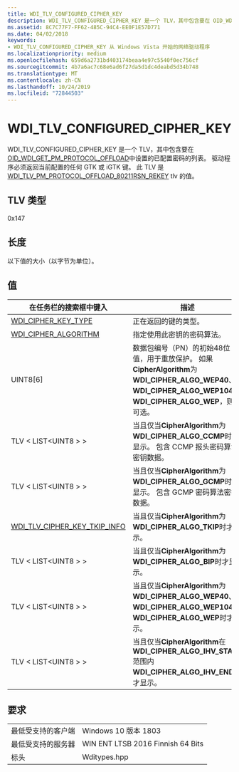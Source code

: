 ```yaml
---
title: WDI_TLV_CONFIGURED_CIPHER_KEY
description: WDI_TLV_CONFIGURED_CIPHER_KEY 是一个 TLV，其中包含要在 OID_WDI_GET_PM_PROTOCOL_OFFLOAD 中设置的已配置密码的列表。
ms.assetid: 8C7C77F7-FF62-485C-94C4-EE0F1E57D771
ms.date: 04/02/2018
keywords:
- WDI_TLV_CONFIGURED_CIPHER_KEY 从 Windows Vista 开始的网络驱动程序
ms.localizationpriority: medium
ms.openlocfilehash: 659d6a2731bd403174beaa4e97c5540f0ec756cf
ms.sourcegitcommit: 4b7a6ac7c68e6ad6f27da5d1dc4deabd5d34b748
ms.translationtype: MT
ms.contentlocale: zh-CN
ms.lasthandoff: 10/24/2019
ms.locfileid: "72844503"
---
```

# <a name="wdi_tlv_configured_cipher_key"></a>WDI_TLV_CONFIGURED_CIPHER_KEY

WDI_TLV_CONFIGURED_CIPHER_KEY 是一个 TLV，其中包含要在[OID_WDI_GET_PM_PROTOCOL_OFFLOAD](oid-wdi-get-pm-protocol-offload.md)中设置的已配置密码的列表。 驱动程序必须返回当前配置的任何 GTK 或 iGTK 键。 此 TLV 是[WDI_TLV_PM_PROTOCOL_OFFLOAD_80211RSN_REKEY](wdi-tlv-pm-protocol-offload-80211rsn-rekey.md) tlv 的值。

## <a name="tlv-type"></a>TLV 类型

0x147

## <a name="length"></a>长度

以下值的大小（以字节为单位）。

## <a name="values"></a>值

| 在任务栏的搜索框中键入 | 描述 |
| --- | --- |
| [WDI_CIPHER_KEY_TYPE](https://docs.microsoft.com/windows-hardware/drivers/ddi/wditypes/ne-wditypes-_wdi_cipher_key_type) | 正在返回的键的类型。 |
| [WDI_CIPHER_ALGORITHM](https://docs.microsoft.com/windows-hardware/drivers/ddi/wditypes/ne-wditypes-_wdi_cipher_algorithm) | 指定使用此密钥的密码算法。 |
| UINT8\[6\] | 数据包编号（PN）的初始48位值，用于重放保护。 如果**CipherAlgorithm**为**WDI_CIPHER_ALGO_WEP40**、 **WDI_CIPHER_ALGO_WEP104**或**WDI_CIPHER_ALGO_WEP**，则为可选。 |
| TLV < LIST\<UINT8 > > | 当且仅当**CipherAlgorithm**为**WDI_CIPHER_ALGO_CCMP**时才显示。 包含 CCMP 报头密码算法密钥数据。 |
| TLV < LIST\<UINT8 > > | 当且仅当**CipherAlgorithm**为**WDI_CIPHER_ALGO_GCMP**时才显示。 包含 GCMP 密码算法密钥数据。 |
| [WDI_TLV_CIPHER_KEY_TKIP_INFO](wdi-tlv-cipher-key-tkip-info.md) | 当且仅当**CipherAlgorithm**为**WDI_CIPHER_ALGO_TKIP**时才显示。 |
| TLV < LIST\<UINT8 > > | 当且仅当**CipherAlgorithm**为**WDI_CIPHER_ALGO_BIP**时才显示。 |
| TLV < LIST\<UINT8 > > | 当且仅当**CipherAlgorithm**为**WDI_CIPHER_ALGO_WEP40**、 **WDI_CIPHER_ALGO_WEP104**或**WDI_CIPHER_ALGO_WEP**时才显示。 |
| TLV < LIST\<UINT8 > > | 当且仅当**CipherAlgorithm**在**WDI_CIPHER_ALGO_IHV_START**范围内**WDI_CIPHER_ALGO_IHV_END**时才显示。 |
 

## <a name="requirements"></a>要求

| | |
| --- | --- |
| 最低受支持的客户端 | Windows 10 版本 1803 |
| 最低受支持的服务器 | WIN ENT LTSB 2016 Finnish 64 Bits |
| 标头 | Wditypes.hpp |
